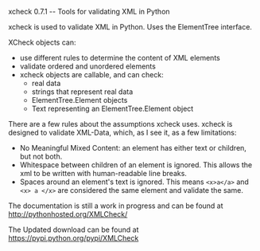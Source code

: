 xcheck 0.7.1 -- Tools for validating XML in Python

xcheck is used to validate XML in Python. Uses the ElementTree interface.

XCheck objects can:

  * use different rules to determine the content of XML elements
  * validate ordered and unordered elements
  * xcheck objects are callable, and can check:
    * real data
    * strings that represent real data
    * ElementTree.Element objects
    * Text representing an ElementTree.Element object

There are a few rules about the assumptions xcheck uses. xcheck is designed
to validate XML-Data, which, as I see it, as a few limitations:

  * No Meaningful Mixed Content: an element has either text or children, but not both.
  * Whitespace between children of an element is ignored. This allows the xml to be written with human-readable line breaks.
  * Spaces around an element's text is ignored. This means `<x>a</a>` and `<x> a </x>` are considered the same element and validate the same.

The documentation is still a work in progress and can be found at http://pythonhosted.org/XMLCheck/

The Updated download can be found at https://pypi.python.org/pypi/XMLCheck